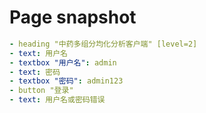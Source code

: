 # Page snapshot

```yaml
- heading "中药多组分均化分析客户端" [level=2]
- text: 用户名
- textbox "用户名": admin
- text: 密码
- textbox "密码": admin123
- button "登录"
- text: 用户名或密码错误
```